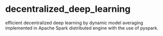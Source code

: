 # decentralized_deep_learning
efficient decentralized deep learning by dynamic model averaging implemented in Apache Spark distributed engine with the use of pyspark.

